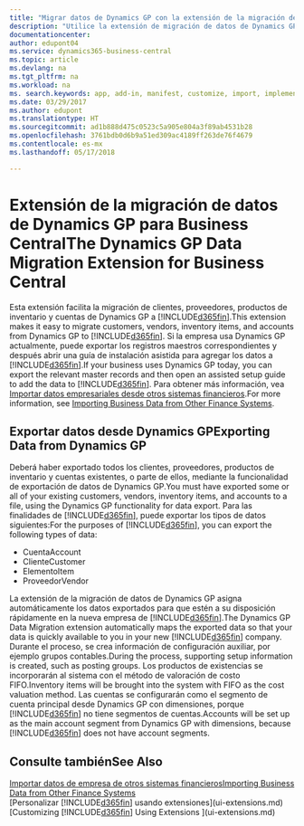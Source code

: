 ```yaml
---
title: "Migrar datos de Dynamics GP con la extensión de la migración de datos | Documentos de Microsoft"
description: "Utilice la extensión de migración de datos de Dynamics GP para migrar clientes, proveedores, productos de inventario y cuentas desde Dynamics GP a Business Central."
documentationcenter: 
author: edupont04
ms.service: dynamics365-business-central
ms.topic: article
ms.devlang: na
ms.tgt_pltfrm: na
ms.workload: na
ms. search.keywords: app, add-in, manifest, customize, import, implement
ms.date: 03/29/2017
ms.author: edupont
ms.translationtype: HT
ms.sourcegitcommit: ad1b888d475c0523c5a905e804a3f89ab4531b28
ms.openlocfilehash: 3761bdb0d6b9a51ed309ac4189ff263de76f4679
ms.contentlocale: es-mx
ms.lasthandoff: 05/17/2018

---
```

# <a name="the-dynamics-gp-data-migration-extension-for-business-central"></a><span data-ttu-id="16336-103">Extensión de la migración de datos de Dynamics GP para Business Central</span><span class="sxs-lookup"><span data-stu-id="16336-103">The Dynamics GP Data Migration Extension for Business Central</span></span> 
<span data-ttu-id="16336-104">Esta extensión facilita la migración de clientes, proveedores, productos de inventario y cuentas de Dynamics GP a [!INCLUDE[d365fin](includes/d365fin_md.md)].</span><span class="sxs-lookup"><span data-stu-id="16336-104">This extension makes it easy to migrate customers, vendors, inventory items, and accounts from Dynamics GP to [!INCLUDE[d365fin](includes/d365fin_md.md)].</span></span> <span data-ttu-id="16336-105">Si la empresa usa Dynamics GP actualmente, puede exportar los registros maestros correspondientes y después abrir una guía de instalación asistida para agregar los datos a [!INCLUDE[d365fin](includes/d365fin_md.md)].</span><span class="sxs-lookup"><span data-stu-id="16336-105">If your business uses Dynamics GP today, you can export the relevant master records and then open an assisted setup guide to add the data to [!INCLUDE[d365fin](includes/d365fin_md.md)].</span></span> <span data-ttu-id="16336-106">Para obtener más información, vea [Importar datos empresariales desde otros sistemas financieros](across-import-data-configuration-packages.md).</span><span class="sxs-lookup"><span data-stu-id="16336-106">For more information, see [Importing Business Data from Other Finance Systems](across-import-data-configuration-packages.md).</span></span>

## <a name="exporting-data-from-dynamics-gp"></a><span data-ttu-id="16336-107">Exportar datos desde Dynamics GP</span><span class="sxs-lookup"><span data-stu-id="16336-107">Exporting Data from Dynamics GP</span></span>
<span data-ttu-id="16336-108">Deberá haber exportado todos los clientes, proveedores, productos de inventario y cuentas existentes, o parte de ellos, mediante la funcionalidad de exportación de datos de Dynamics GP.</span><span class="sxs-lookup"><span data-stu-id="16336-108">You must have exported some or all of your existing customers, vendors, inventory items, and accounts to a file, using the Dynamics GP functionality for data export.</span></span> <span data-ttu-id="16336-109">Para las finalidades de [!INCLUDE[d365fin](includes/d365fin_md.md)], puede exportar los tipos de datos siguientes:</span><span class="sxs-lookup"><span data-stu-id="16336-109">For the purposes of [!INCLUDE[d365fin](includes/d365fin_md.md)], you can export the following types of data:</span></span>

* <span data-ttu-id="16336-110">Cuenta</span><span class="sxs-lookup"><span data-stu-id="16336-110">Account</span></span>  
* <span data-ttu-id="16336-111">Cliente</span><span class="sxs-lookup"><span data-stu-id="16336-111">Customer</span></span>  
* <span data-ttu-id="16336-112">Elemento</span><span class="sxs-lookup"><span data-stu-id="16336-112">Item</span></span>  
* <span data-ttu-id="16336-113">Proveedor</span><span class="sxs-lookup"><span data-stu-id="16336-113">Vendor</span></span>  

<span data-ttu-id="16336-114">La extensión de la migración de datos de Dynamics GP asigna automáticamente los datos exportados para que estén a su disposición rápidamente en la nueva empresa de [!INCLUDE[d365fin](includes/d365fin_md.md)].</span><span class="sxs-lookup"><span data-stu-id="16336-114">The Dynamics GP Data Migration extension automatically maps the exported data so that your data is quickly available to you in your new [!INCLUDE[d365fin](includes/d365fin_md.md)] company.</span></span> <span data-ttu-id="16336-115">Durante el proceso, se crea información de configuración auxiliar, por ejemplo grupos contables.</span><span class="sxs-lookup"><span data-stu-id="16336-115">During the process, supporting setup information is created, such as posting groups.</span></span> <span data-ttu-id="16336-116">Los productos de existencias se incorporarán al sistema con el método de valoración de costo FIFO.</span><span class="sxs-lookup"><span data-stu-id="16336-116">Inventory items will be brought into the system with FIFO as the cost valuation method.</span></span> <span data-ttu-id="16336-117">Las cuentas se configurarán como el segmento de cuenta principal desde Dynamics GP con dimensiones, porque [!INCLUDE[d365fin](includes/d365fin_long_md.md)] no tiene segmentos de cuentas.</span><span class="sxs-lookup"><span data-stu-id="16336-117">Accounts will be set up as the main account segment from Dynamics GP with dimensions, because [!INCLUDE[d365fin](includes/d365fin_long_md.md)] does not have account segments.</span></span>

## <a name="see-also"></a><span data-ttu-id="16336-118">Consulte también</span><span class="sxs-lookup"><span data-stu-id="16336-118">See Also</span></span>
[<span data-ttu-id="16336-119">Importar datos de empresa de otros sistemas financieros</span><span class="sxs-lookup"><span data-stu-id="16336-119">Importing Business Data from Other Finance Systems</span></span>](across-import-data-configuration-packages.md)  
<span data-ttu-id="16336-120">[Personalizar [!INCLUDE[d365fin](includes/d365fin_md.md)] usando extensiones](ui-extensions.md)</span><span class="sxs-lookup"><span data-stu-id="16336-120">[Customizing [!INCLUDE[d365fin](includes/d365fin_md.md)] Using Extensions ](ui-extensions.md)</span></span>  

